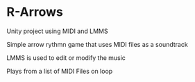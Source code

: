 # R-Arrows

Unity project using MIDI and LMMS 

Simple arrow rythmn game that uses MIDI files as a soundtrack

LMMS is used to edit or modify the music

Plays from a list of MIDI Files on loop
